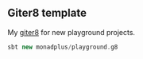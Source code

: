## Giter8 template

My [giter8](http://www.foundweekends.org/giter8/) for new playground projects.

```sbt
sbt new monadplus/playground.g8
```
